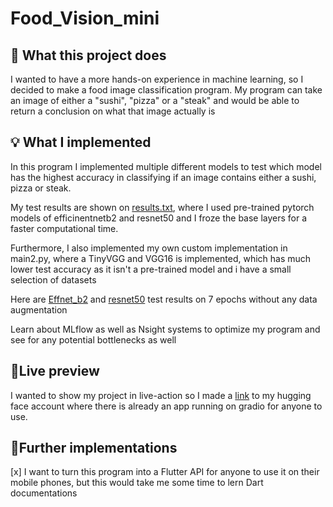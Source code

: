 # Food_Vision_mini


## 💭 What this project does

I wanted to have a more hands-on experience in machine learning, so I decided to make a food image classification program. My program can take an image of either a "sushi", "pizza" or a "steak" and would be able to return a conclusion on what that image actually is

## 💡 What I implemented

In this program I implemented multiple different models to test which model has the highest accuracy in classifying if an image contains either a sushi, pizza or steak.

My test results are shown on <a href="https://github.com/Moonshallow5/Food_Vision_mini/blob/main/results.txt"> results.txt</a>, where I used pre-trained pytorch models of efficinentnetb2 and resnet50 and I froze the base layers for a faster computational time.

Furthermore, I also implemented my own custom implementation in main2.py, where a TinyVGG and VGG16 is implemented, which has much lower test accuracy as it isn't a pre-trained model and i have a small selection of datasets

Here are <a href="https://github.com/Moonshallow5/Food_Vision_mini/blob/main/effnet_b2_7_epochs_without_aug.png">Effnet_b2</a> and <a href="https://github.com/Moonshallow5/Food_Vision_mini/blob/main/resnet50_7_epochs_without_aug.png">resnet50</a> test results on 7 epochs without any data augmentation 


Learn about MLflow as well as Nsight systems to optimize my program and see for any potential bottlenecks as well

## 👀Live preview

I wanted to show my project in live-action so I made a <a href="https://huggingface.co/spaces/Moonshallow5/FoodVision_mini?logs=container">link</a> to my hugging face account where there is already an app running on gradio for anyone to use.

## 🔧Further implementations 

[x] I want to turn this program into a Flutter API for anyone to use it on their mobile phones, but this would take me some time to lern Dart documentations



